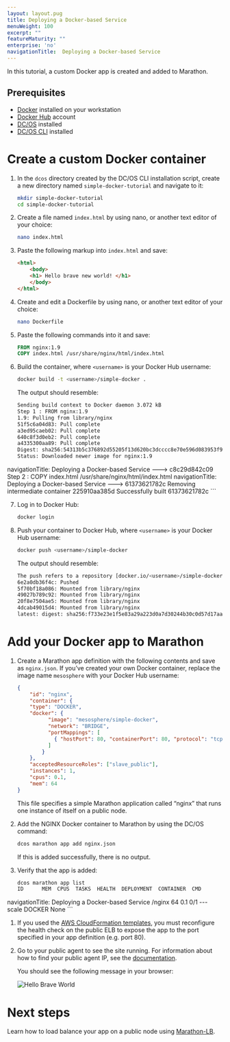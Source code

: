 ```yaml
---
layout: layout.pug
title: Deploying a Docker-based Service
menuWeight: 100
excerpt: ""
featureMaturity: ""
enterprise: 'no'
navigationTitle:  Deploying a Docker-based Service
---
```


<!-- This source repo for this topic is https://github.com/dcos/dcos-docs -->


In this tutorial, a custom Docker app is created and added to Marathon.

## Prerequisites

*   [Docker][1] installed on your workstation
*   [Docker Hub][2] account
*   [DC/OS][3] installed
*   [DC/OS CLI][4] installed

# Create a custom Docker container

1.  In the `dcos` directory created by the DC/OS CLI installation script, create a new directory named `simple-docker-tutorial` and navigate to it:

    ```bash
    mkdir simple-docker-tutorial
    cd simple-docker-tutorial
    ```

2.  Create a file named `index.html` by using nano, or another text editor of your choice:

    ```bash
    nano index.html
    ```

3.  Paste the following markup into `index.html` and save:

    ```html
    <html>
        <body>
        <h1> Hello brave new world! </h1>
        </body>
    </html>
    ```

4.  Create and edit a Dockerfile by using nano, or another text editor of your choice:

    ```bash
    nano Dockerfile
    ```

5.  Paste the following commands into it and save:

    ```dockerfile
    FROM nginx:1.9
    COPY index.html /usr/share/nginx/html/index.html
    ```

6.  Build the container, where `<username>` is your Docker Hub username:

    ```bash
    docker build -t <username>/simple-docker .
    ```
    
    The output should resemble:
    
    ```bash
    Sending build context to Docker daemon 3.072 kB
    Step 1 : FROM nginx:1.9
    1.9: Pulling from library/nginx
    51f5c6a04d83: Pull complete 
    a3ed95caeb02: Pull complete 
    640c8f3d0eb2: Pull complete 
    a4335300aa89: Pull complete 
    Digest: sha256:54313b5c376892d55205f13d620bc3dcccc8e70e596d083953f95e94f071f6db
    Status: Downloaded newer image for nginx:1.9
navigationTitle:  Deploying a Docker-based Service
     ---> c8c29d842c09
    Step 2 : COPY index.html /usr/share/nginx/html/index.html
navigationTitle:  Deploying a Docker-based Service
     ---> 61373621782c
    Removing intermediate container 225910aa385d
    Successfully built 61373621782c
    ```

7.  Log in to Docker Hub:

    ```bash
    docker login
    ```

8.  Push your container to Docker Hub, where `<username>` is your Docker Hub username:

    ```bash
    docker push <username>/simple-docker
    ```
    
    The output should resemble:
    
    ```bash
    The push refers to a repository [docker.io/<username>/simple-docker]
    6e2a0db36f4c: Pushed 
    5f70bf18a086: Mounted from library/nginx 
    49027b789c92: Mounted from library/nginx 
    20f8e7504ae5: Mounted from library/nginx 
    4dcab49015d4: Mounted from library/nginx 
    latest: digest: sha256:f733e23e1f5e83a29a223d0a7d30244b30c0d57d17aa0421d962019545d69c17 size: 2185
    ```

# Add your Docker app to Marathon

1.  Create a Marathon app definition with the following contents and save as `nginx.json`. If you’ve created your own Docker container, replace the image name `mesosphere` with your Docker Hub username:

    ```json
    {
        "id": "nginx",
        "container": {
        "type": "DOCKER",
        "docker": {
              "image": "mesosphere/simple-docker",
              "network": "BRIDGE",
              "portMappings": [
                { "hostPort": 80, "containerPort": 80, "protocol": "tcp"}
              ]
            }
        },
        "acceptedResourceRoles": ["slave_public"],
        "instances": 1,
        "cpus": 0.1,
        "mem": 64
    }
    ```

    This file specifies a simple Marathon application called “nginx” that runs one instance of itself on a public node.

3.  Add the NGINX Docker container to Marathon by using the DC/OS command:

    ```bash
    dcos marathon app add nginx.json
    ```

    If this is added successfully, there is no output.

4.  Verify that the app is added:

    ```bash
    dcos marathon app list
    ID      MEM  CPUS  TASKS  HEALTH  DEPLOYMENT  CONTAINER  CMD
navigationTitle:  Deploying a Docker-based Service
    /nginx   64  0.1    0/1    ---      scale       DOCKER   None
    ```
    
1.  If you used the [AWS CloudFormation templates](/1.9/installing/cloud/aws/), you must reconfigure the health check on the public ELB to expose the app to the port specified in your app definition (e.g. port 80). 

1.  Go to your public agent to see the site running. For information about how to find your public agent IP, see the [documentation](/1.9/administering-clusters/locate-public-agent/).

    You should see the following message in your browser: 
    
    ![Hello Brave World](/1.9/img/helloworld.png)
    
# Next steps

Learn how to load balance your app on a public node using [Marathon-LB](/1.9/networking/marathon-lb/marathon-lb-basic-tutorial/).
    

 [1]: https://www.docker.com
 [2]: https://hub.docker.com
 [3]: /1.9/installing/
 [4]: /1.9/cli/install/

